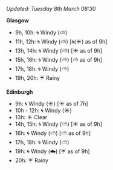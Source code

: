 *Updated: Tuesday 8th March 08:30*

**Glasgow**

* 9h, 10h: :cyclone: Windy (:partly_sunny:)
* 11h, 12h: :cyclone: Windy (:partly_sunny:) [:cyclone:(:sunny:) as of 9h]
* 13h, 14h: :cyclone: Windy (:partly_sunny:) [:sunny: as of 9h]
* 15h, 16h: :cyclone: Windy (:partly_sunny:) [:partly_sunny: as of 9h]
* 17h, 18h: :cyclone: Windy (:partly_sunny:)
* 19h, 20h: :umbrella: Rainy

**Edinburgh**

* 9h: :cyclone: Windy (:sunny:) [:sunny: as of 7h]
* 10h - 12h: :cyclone: Windy (:sunny:)
* 13h: :sunny: Clear
* 14h, 15h: :cyclone: Windy (:partly_sunny:) [:sunny: as of 9h]
* 16h: :cyclone: Windy (:partly_sunny:) [:partly_sunny: as of 9h]
* 17h, 18h: :cyclone: Windy (:partly_sunny:)
* 19h: :cyclone: Windy (:cloud:) [:umbrella: as of 9h]
* 20h: :umbrella: Rainy
